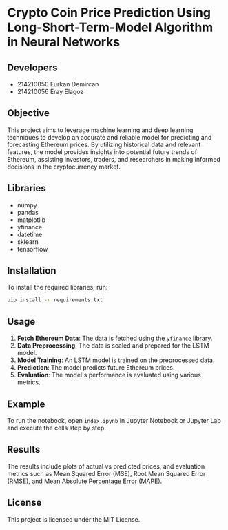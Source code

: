 # Crypto Coin Price Prediction Using Long-Short-Term-Model Algorithm in Neural Networks

## Developers
- 214210050 Furkan Demircan
- 214210056 Eray Elagoz

## Objective
This project aims to leverage machine learning and deep learning techniques to develop an accurate and reliable model for predicting and forecasting Ethereum prices. By utilizing historical data and relevant features, the model provides insights into potential future trends of Ethereum, assisting investors, traders, and researchers in making informed decisions in the cryptocurrency market.

## Libraries
- numpy
- pandas
- matplotlib
- yfinance
- datetime
- sklearn
- tensorflow

## Installation
To install the required libraries, run:
```sh
pip install -r requirements.txt
```

## Usage
1. **Fetch Ethereum Data**: The data is fetched using the `yfinance` library.
2. **Data Preprocessing**: The data is scaled and prepared for the LSTM model.
3. **Model Training**: An LSTM model is trained on the preprocessed data.
4. **Prediction**: The model predicts future Ethereum prices.
5. **Evaluation**: The model's performance is evaluated using various metrics.

## Example
To run the notebook, open `index.ipynb` in Jupyter Notebook or Jupyter Lab and execute the cells step by step.

## Results
The results include plots of actual vs predicted prices, and evaluation metrics such as Mean Squared Error (MSE), Root Mean Squared Error (RMSE), and Mean Absolute Percentage Error (MAPE).

## License
This project is licensed under the MIT License.